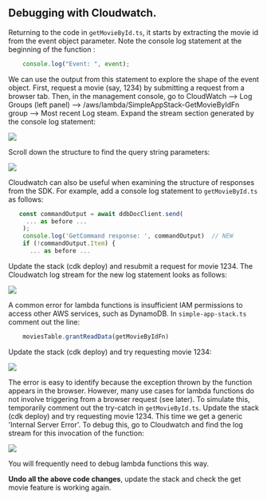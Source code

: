 ## Debugging with Cloudwatch. 

Returning to the code in `getMovieById.ts`, it starts by extracting the movie id from the event object parameter. Note the console log statement at the beginning of the function :
~~~ts
    console.log("Event: ", event);
~~~
We can use the output from this statement to explore the shape of the event object. First, request a movie (say, 1234) by submitting a request from a browser tab. Then,  in the management console, go to  CloudWatch --> Log Groups (left panel) --> /aws/lambda/SimpleAppStack-GetMovieByIdFn group --> Most recent Log steam. Expand the stream section generated by the console log statement: 

![][eventshape1]

Scroll down the structure to find the query string parameters:

![][eventshape2]

Cloudwatch can also be useful when examining the structure of responses from the SDK. For example, add a console log statement to `getMovieById.ts` as follows:
~~~ts
   const commandOutput = await ddbDocClient.send(
     ... as before ...
    );
    console.log('GetCommand response: ', commandOutput)  // NEW
    if (!commandOutput.Item) {
      ... as before ...
~~~
Update the stack (cdk deploy) and resubmit a request for movie 1234. The Cloudwatch log stream for the new log statement looks as follows:

![][getcommand]

A common error for lambda functions is insufficient IAM permissions to access other AWS services, such as DynamoDB. In `simple-app-stack.ts` comment out the line:
~~~ts
    moviesTable.grantReadData(getMovieByIdFn)
~~~

Update the stack (cdk deploy) and try requesting movie 1234:

![][accessdenied1]

The error is easy to identify because the exception thrown by the function appears in the browser. However, many use cases for lambda functions do not involve triggering from a browser request (see later). To simulate this, temporarily comment out the try-catch in `getMovieById.ts`. Update the stack (cdk deploy) and try requesting movie 1234. This time we get a generic 'Internal Server Error'. To debug this, go to Cloudwatch and find the log stream for this invocation of the function:

![][accessdenied2]

You will frequently need to debug lambda functions this way. 

__Undo all the above code changes__, update the stack and check the get movie feature is working again.


[accessdenied1]: ./img/accessdenied1.png
[accessdenied2]: ./img/accessdenied2.png
[eventshape1]: ./img/eventshape1.png
[eventshape2]: ./img/eventshape2.png
[getcommand]: ./img/getcommand.png